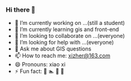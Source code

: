 ### Hi there 👋

- 🔭 I’m currently working on ...(still a student)
- 🌱 I’m currently learning gis and front-end
- 👯 I’m looking to collaborate on ...(everyone)
- 🤔 I’m looking for help with ...(everyone)
- 💬 Ask me about GIS questions
- 📫 How to reach me: xizher@163.com
- 😄 Pronouns: xiao xi
- ⚡ Fun fact: 🏸 🏊‍ 🏓 🎾
